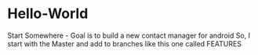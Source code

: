 # Hello-World
Start Somewhere - Goal is to build a new contact manager for android
So, I start with the Master and add to branches like this one called 
FEATURES
